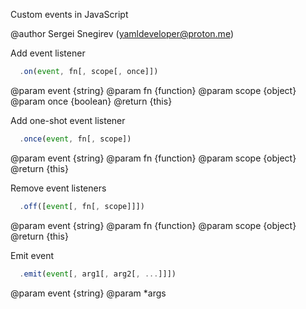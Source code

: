 Custom events in JavaScript

@author Sergei Snegirev (yamldeveloper@proton.me)

Add event listener

```javascript
  .on(event, fn[, scope[, once]])
```

@param event {string}
@param fn {function}
@param scope {object}
@param once {boolean}
@return {this}

Add one-shot event listener

```javascript
  .once(event, fn[, scope])
```

@param event {string}
@param fn {function}
@param scope {object}
@return {this}

Remove event listeners

```javascript
  .off([event[, fn[, scope]]])
```

@param event {string}
@param fn {function}
@param scope {object}
@return {this}

Emit event

```javascript
  .emit(event[, arg1[, arg2[, ...]]])
```

@param event {string}
@param *args
